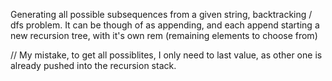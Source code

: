 Generating all possible subsequences from a given string, backtracking / dfs problem.
It can be though of as appending, and each append starting a new recursion tree, with it's own rem (remaining elements to choose from)

// My mistake, to get all possiblites, I only need to last value, as other one is already pushed into the recursion stack.
